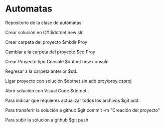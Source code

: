 # Automatas
Repositorio de la clase de autómatas

Crear solución en C# $dotnet new sln

Crear carpeta del proyecto $mkdir Proy

Cambiar a la carpeta del proyecto $cd Proy

Crear Proyecto tipo Console $dotnet new console

Regresar a la carpeta anterior $cd..

Ligar proyecto con solución $dotnet sln add proy/proy.csproj

Abrir solución con Visual Code $dotnet .

Para indicar que requieres actualizar todos los archivos $git add .

Para transferir la solución a github $git commit -m "Creación del proyecto"

Para subir la solución a github $git push